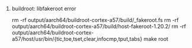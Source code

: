 
1. buildroot: libfakeroot error

    rm -rf output/aarch64/buildroot-cortex-a57/build/_fakeroot.fs 
    rm -rf output/aarch64/buildroot-cortex-a57/build/host-fakeroot-1.20.2/
    rm -rf output/aarch64/buildroot-cortex-a57/host/usr/bin/{tic,toe,tset,clear,infocmp,tput,tabs}
    make root
